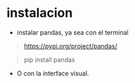 # instalacion

* instalar pandas, ya sea con el terminal
> https://pypi.org/project/pandas/

> pip install pandas

* O con la interface visual.

